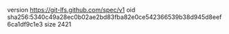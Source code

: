 version https://git-lfs.github.com/spec/v1
oid sha256:5340c49a28ec0b02ae2bd83fba82e0ce542366539b38d945d8eef6ca1df9c1e3
size 2421
